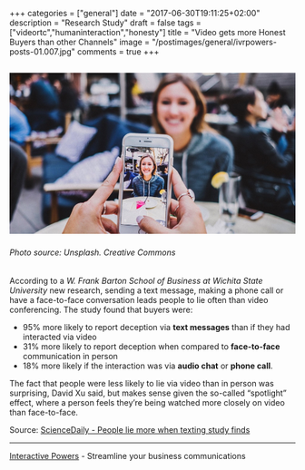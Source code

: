 +++
categories = ["general"]
date = "2017-06-30T19:11:25+02:00"
description = "Research Study"
draft = false
tags = ["videortc","humaninteraction","honesty"]
title = "Video gets more Honest Buyers than other Channels"
image = "/postimages/general/ivrpowers-posts-01.007.jpg"
comments = true
+++

![Video on Mobile Phone](/postimages/general/ivrpowers-posts-01.007.jpg)
-------
###### Photo source: Unsplash. Creative Commons

According to a *W. Frank Barton School of Business at Wichita State University* new research, sending a text message, making a phone call or have a face-to-face conversation leads people to lie often than video conferencing. The study found that buyers were:
	
 * 95% more likely to report deception via **text messages** than if they had interacted via video
 * 31% more likely to report deception when compared to **face-to-face** communication in person
 * 18% more likely if the interaction was via **audio chat** or **phone call**.
 
The fact that people were less likely to lie via video than in person was surprising, David Xu said, but makes sense given the so-called “spotlight” effect, where a person feels they’re being watched more closely on video than face-to-face.

Source: [ScienceDaily - People lie more when texting study finds](https://www.sciencedaily.com/releases/2012/01/120125131120.htm)

---
[Interactive Powers](http://www.ivrpowers.com/) - Streamline your business communications

